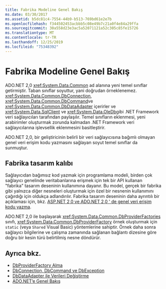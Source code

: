 ```yaml
---
title: Fabrika Modeline Genel Bakış
ms.date: 03/30/2017
ms.assetid: b5dc81c4-7554-44b9-b513-769bd61e2e7b
ms.openlocfilehash: f344502453acbbb5c08e49b7c21a0f4e84a29ffa
ms.sourcegitcommit: 30a558d23e3ac5a52071121a52c305c85fe15726
ms.translationtype: MT
ms.contentlocale: tr-TR
ms.lasthandoff: 12/25/2019
ms.locfileid: "75348392"
---
```

# <a name="factory-model-overview"></a>Fabrika Modeline Genel Bakış
ADO.NET 2,0 <xref:System.Data.Common> ad alanına yeni temel sınıflar getirmiştir. Taban sınıflar soyuttur, yani doğrudan örneklenemez. <xref:System.Data.Common.DbConnection>, <xref:System.Data.Common.DbCommand>ve <xref:System.Data.Common.DbDataAdapter> içerirler ve <xref:System.Data.SqlClient> ve <xref:System.Data.OleDb>gibi .NET Framework veri sağlayıcıları tarafından paylaşılır. Temel sınıfların eklenmesi, yeni arabirimler oluşturmak zorunda kalmadan .NET Framework veri sağlayıcılarına işlevsellik eklenmesini basitleştirir.  
  
 ADO.NET 2,0, bir geliştiricinin belirli bir veri sağlayıcısına bağımlı olmayan genel veri erişim kodu yazmasını sağlayan soyut temel sınıflar da sunmuştur.  
  
## <a name="the-factory-design-pattern"></a>Fabrika tasarım kalıbı  
 Sağlayıcıdan bağımsız kod yazmak için programlama modeli, birden çok sağlayıcı genelinde veritabanlarına erişmek için tek bir API kullanan "fabrika" tasarım deseninin kullanımına dayanır. Bu model, gerçek bir fabrika gibi yalnızca diğer nesneleri oluşturmak için özel bir nesnenin kullanımını çağırdığı için oldukça adlandırılır. Fabrika tasarım deseninin daha ayrıntılı bir açıklaması için, bkz. [ASP.NET 2,0 ve ADO.NET 2,0 ' de genel veri erişim kodu yazma](https://docs.microsoft.com/previous-versions/dotnet/articles/ms971499(v=msdn.10)).
  
 ADO.NET 2,0 ile başlayarak <xref:System.Data.Common.DbProviderFactories> sınıfı, <xref:System.Data.Common.DbProviderFactory> örnek oluşturmak için `static` (veya `Shared` Visual Basic) yöntemlerine sahiptir. Örnek daha sonra sağlayıcı bilgilerine ve çalışma zamanında sağlanan bağlantı dizesine göre doğru bir kesin türü belirtilmiş nesne döndürür.  
  
## <a name="see-also"></a>Ayrıca bkz.

- [DbProviderFactory Alma](obtaining-a-dbproviderfactory.md)
- [DbConnection, DbCommand ve DbException](dbconnection-dbcommand-and-dbexception.md)
- [DbDataAdapter ile Verileri Değiştirme](modifying-data-with-a-dbdataadapter.md)
- [ADO.NET’e Genel Bakış](ado-net-overview.md)
